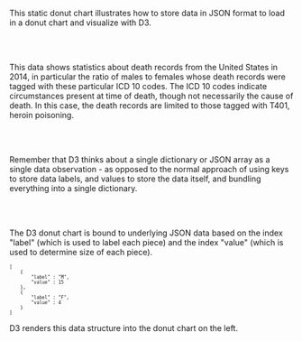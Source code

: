 This static donut chart illustrates how to store data
in JSON format to load in a donut chart and visualize
with D3.

<br />
<br />

This data shows statistics about death records from the United States in 
2014, in particular the ratio of males to females whose death records 
were tagged with these particular ICD 10 codes. The ICD 10 codes indicate
circumstances present at time of death, though not necessarily 
the cause of death. In this case, the death records are limited to 
those tagged with T401, heroin poisoning.

<br/>
<br/>

Remember that D3 thinks about a single dictionary or JSON array
as a single data observation - as opposed to the normal approach
of using keys to store data labels, and values to store the data itself,
and bundling everything into a single dictionary.

<br/>
<br/>

The D3 donut chart is bound to underlying JSON data based on 
the index "label" (which is used to label each piece) 
and the index "value" (which is used to determine size of each piece).

<pre style="font-size: 8px;">
[
    {
        "label" : "M",
        "value" : 15
    },
    {
        "label" : "F",
        "value" : 4
    }
]
</pre>

D3 renders this data structure into the donut chart on the left.  
